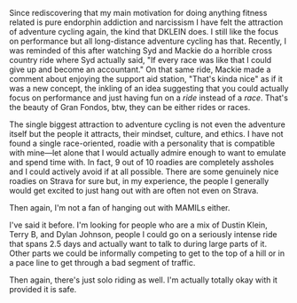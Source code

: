 Since rediscovering that my main motivation for doing anything fitness related is pure endorphin addiction and narcissism I have felt the attraction of adventure cycling again, the kind that DKLEIN does. I still like the focus on performance but all long-distance adventure cycling has that. Recently, I was reminded of this after watching Syd and Mackie do a horrible cross country ride where Syd actually said, "If every race was like that I could give up and become an accountant." On that same ride, Mackie made a comment about enjoying the support aid station, "That's kinda nice" as if it was a new concept, the inkling of an idea suggesting that you could actually focus on performance and just having fun on a *ride* instead of a *race*. That's the beauty of Gran Fondos, btw, they can be either rides or races.

The single biggest attraction to adventure cycling is not even the adventure itself but the people it attracts, their mindset, culture, and ethics. I have not found a single race-oriented, roadie with a personality that is compatible with mine—let alone that I would actually admire enough to want to emulate and spend time with. In fact, 9 out of 10 roadies are completely assholes and I could actively avoid if at all possible. There are some genuinely nice roadies on Strava for sure but, in my experience, the people I generally would get excited to just hang out with are often not even on Strava. 

Then again, I'm not a fan of hanging out with MAMILs either. 

I've said it before. I'm looking for people who are a mix of Dustin Klein, Terry B, and Dylan Johnson, people I could go on a seriously intense ride that spans 2.5 days and actually want to talk to during large parts of it. Other parts we could be informally competing to get to the top of a hill or in a pace line to get through a bad segment of traffic.

Then again, there's just solo riding as well. I'm actually totally okay with it provided it is safe.

